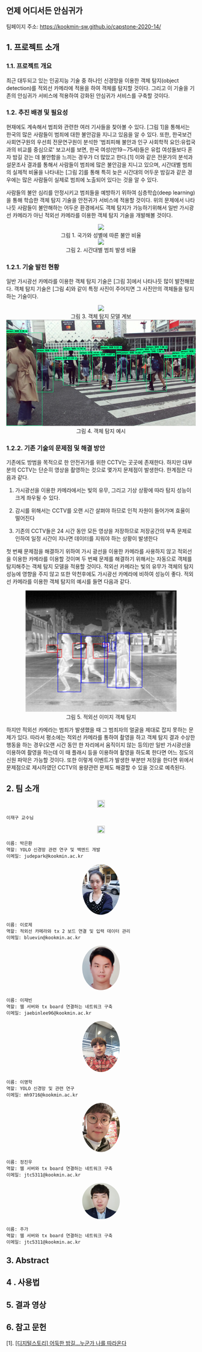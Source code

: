 ## 언제 어디서든 안심귀가

팀페이지 주소: https://kookmin-sw.github.io/capstone-2020-14/

## 1. 프로젝트 소개

### 1.1. 프로젝트 개요

최근 대두되고 있는 인공지능 기술 중 하나인 신경망을 이용한 객체 탐지(object detection)를 적외선 카메라에 적용을 하여 객체를 탐지할 것이다. 그리고 이 기술을 기존의 안심귀가 서비스에 적용하여 강화된 안심귀가 서비스를 구축할 것이다.

### 1.2. 추진 배경 및 필요성

현재에도 계속해서 범죄와 관련한 여러 기사들을 찾아볼 수 있다. [그림 1]을 통해서는 한국의 많은 사람들이 범죄에 대한 불안감을 지니고 있음을 알 수 있다. 또한, 한국보건사회연구원의 우선희 전문연구원이 분석한 '범죄피해 불안과 인구 사회학적 요인:유럽국과의 비교를 중심으로' 보고서를 보면, 한국 여성(만19∼75세)들은 유럽 여성들보다 혼자 밤길 걷는 데 불안함을 느끼는 경우가 더 많았고 한다.[1] 이와 같은 전문가의 분석과 설문조사 결과를 통해서 사람들이 범죄에 많은 불안감을 지니고 있으며, 시간대별 범죄의 실제적 비율을 나타내는 [그림 2]를 통해 특히 늦은 시간대의 어두운 밤길과 같은 경우에는 많은 사람들이 실제로 범죄에 노출되어 있다는 것을 알 수 있다.

사람들의 불안 심리를 안정시키고 범죄들을 예방하기 위하여 심층학습(deep learning)을 통해 학습한 객체 탐지 기술을 안전귀가 서비스에 적용할 것이다. 위의 문제에서 나타나듯 사람들이 불안해하는 어두운 환경에서도 객체 탐지가 가능하기위해서 일반 가시광선 카메라가 아닌 적외선 카메라를 이용한 객체 탐지 기술을 개발해볼 것이다.

<center><img src="https://lh5.googleusercontent.com/PxgxZAw_es4N_qYYl33ikDGhqoM4JpVp94-CEH5guhY12zJTKgr_by0oOom5j5gzcdIlHh5ed6RU4tY50iiwNfs61b3EDkaAWuEiyjUAhZEf8ajGLirQi2uRPp5rBIsQ_398pI4"/></center>

<center>그림 1. 국가와 성별에 따른 불안 비율</center>

<center><img src="https://lh4.googleusercontent.com/Zg_KM3Esspx03f3391ul2ihiYki1z6tiVufBbUoFji7zTzHVeW4ybkOnLtWtU_xJh75XQOEnHOSSaAkDx32eQqU26JOKUwOEdbVtVI_YaqmXFBJ14LUtjvmXGJdlWOnV5jcpKMA"/></center>

<center>그림 2. 시간대별 범죄 발생 비율</center>

### 1.2.1. 기술 발전 현황

일반 가시광선 카메라를 이용한 객체 탐지 기술은 [그림 3]에서 나타나듯 많이 발전해왔다. 객체 탐지 기술은 [그림 4]와 같이 특정 사진이 주어지면 그 사진안의 객체들을 탐지하는 기술이다.

<center><img src="https://lh5.googleusercontent.com/MHJNN20hmhxOJtUJBGEKioBI5K_IM1V1glFrs62T836EMbk4OjnfCSu2YT3nD61M3MkXGa-hP8TqmhIT_nmffBJAVUD4yEYh4Q_4QatMNeD3c_dyR_Cpy_wMa4QNFSL5HiFWX4w"/></center>

<center>그림 3. 객체 탐지 모델 계보</center>

<center><img src="./assets/object-detection-example.png"/></center>

<center>그림 4. 객체 탐지 예시</center>

### 1.2.2. 기존 기술의 문제점 및 해결 방안

기존에도 방범을 목적으로 한 안전귀가를 위한 CCTV는 곳곳에 존재한다. 하지만 대부분의 CCTV는 단순히 영상을 촬영하는 것으로 몇가지 문제점이 발생한다. 한계점은 다음과 같다.

1. 가시광선을 이용한 카메라에서는 빛의 유무, 그리고 기상 상황에 따라 탐지 성능이 크게 좌우될 수 있다.

2. 감시를 위해서는 CCTV를 오랜 시간 살펴야 하므로 인적 자원이 들어가며 효율이 떨어진다

3. 기존의 CCTV들은 24 시간 동안 모든 영상을 저장하므로 저장공간의 부족 문제로 인하여 일정 시간이 지나면 데이터를 지워야 하는 상황이 발생한다

첫 번째 문제점을 해결하기 위하여 가시 광선을 이용한 카메라를 사용하지 않고 적외선을 이용한 카메라를 이용할 것이며 두 번째 문제를 해결하기 위해서는 자동으로 객체를 탐지해주는 객체 탐지 모델을 적용할 것이다. 적외선 카메라는 빛의 유무가 객체의 탐지 성능에 영향을 주지 않고 또한 악천후에도 가시광선 카메라에 비하여 성능이 좋다. 적외선 카메라를 이용한 객체 탐지의 예시를 들면 다음과 같다.

<center><img src="./assets/thermal-object-detection.png"/></center>

<center>그림 5. 적외선 이미지 객체 탐지</center>

하지만 적외선 카메라는 범죄가 발생했을 때 그 범죄자의 얼굴을 제대로 잡지 못하는 문제가 있다. 따라서 평소에는 적외선 카메라를 통하여 촬영을 하고 객체 탐지 결과 수상한 행동을 하는 경우(오랜 시간 동안 한 자리에서 움직이지 않는 등의)만 일반 가시광선을 이용하여 촬영을 하는데 이 때 플래시 등을 이용하여 촬영을 하도록 한다면 어느 정도의 신원 파악은 가능할 것이다. 또한 이렇게 이벤트가 발생한 부분만 저장을 한다면 위에서 문제점으로 제시하였던 CCTV의 용량관련 문제도 해결할 수 있을 것으로 예측된다.

## 2. 팀 소개

<center><img src="https://wfile.kookmin.ac.kr/data/www/profile/2018/08/5b7f92532bf52.gif" width="20%" height="20%" style="border-radius:50%"/></center>

```
이재구 교수님
```





<center><img src="https://avatars.githubusercontent.com/JudePark96" width="20%" height="20%" style="border-radius:50%"/></center>

```
이름: 박은환
역할: YOLO 신경망 관련 연구 및 백엔드 개발
이메일: judepark@kookmin.ac.kr
```



<center><img src="./assets/rojelee.jpg" width="20%" height="20%" style="border-radius:50%"/></center>

```
이름: 이로제
역할: 적외선 카메라와 tx 2 보드 연결 및 입력 데이터 관리
이메일: bluevin@kookmin.ac.kr
```

<center><img src="./assets/jaebinlee.jpg" width="20%" height="20%" style="border-radius:50%"/></center>

```
이름: 이재빈
역할: 웹 서버와 tx board 연결하는 네트워크 구축
이메일: jaebinlee96@kookmin.ac.kr
```

<center><img src="./assets/myunghaklee.jpeg" width="20%" height="20%" style="border-radius:50%"/></center>

```
이름: 이명학
역할: YOLO 신경망 및 관련 연구
이메일: mh9716@kookmin.ac.kr
```

<center><img src="./assets/jinwoojung.jpg" width="20%" height="20%" style="border-radius:50%"/></center>

```
이름: 정진우
역할: 웹 서버와 tx board 연결하는 네트워크 구축
이메일: jtc5311@kookmin.ac.kr
```

<center><img src="./assets/juga_v2.png" width="20%" height="20%" style="border-radius:50%;"/></center>

```
이름: 주가
역할: 웹 서버와 tx board 연결하는 네트워크 구축
이메일: jtc5311@kookmin.ac.kr
```



## 3. Abstract

## 4 . 사용법

## 5. 결과 영상

## 6. 참고 문헌

[1]. [[디지털스토리] 어둑한 밤길…누군가 나를 따라온다](https://www.yna.co.kr/view/AKR20180830133300797)


